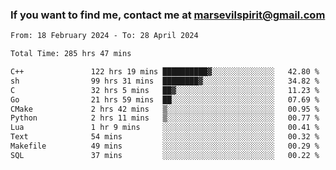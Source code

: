 ### If you want to find me, contact me at marsevilspirit@gmail.com

<!--
**marsevilspirit/marsevilspirit** is a ✨ _special_ ✨ repository because its `README.md` (this file) appears on your GitHub profile.

Here are some ideas to get you started:

- 🔭 I’m currently working on ...
- 🌱 I’m currently learning ...
- 👯 I’m looking to collaborate on ...
- 🤔 I’m looking for help with ...
- 💬 Ask me about ...
- 📫 How to reach me: ...
- 😄 Pronouns: ...
- ⚡ Fun fact: ...
-->
<!--START_SECTION:waka-->

```txt
From: 18 February 2024 - To: 28 April 2024

Total Time: 285 hrs 47 mins

C++               122 hrs 19 mins ██████████▓░░░░░░░░░░░░░░   42.80 %
sh                99 hrs 31 mins  ████████▓░░░░░░░░░░░░░░░░   34.82 %
C                 32 hrs 5 mins   ██▓░░░░░░░░░░░░░░░░░░░░░░   11.23 %
Go                21 hrs 59 mins  ██░░░░░░░░░░░░░░░░░░░░░░░   07.69 %
CMake             2 hrs 42 mins   ▒░░░░░░░░░░░░░░░░░░░░░░░░   00.95 %
Python            2 hrs 11 mins   ▒░░░░░░░░░░░░░░░░░░░░░░░░   00.77 %
Lua               1 hr 9 mins     ░░░░░░░░░░░░░░░░░░░░░░░░░   00.41 %
Text              54 mins         ░░░░░░░░░░░░░░░░░░░░░░░░░   00.32 %
Makefile          49 mins         ░░░░░░░░░░░░░░░░░░░░░░░░░   00.29 %
SQL               37 mins         ░░░░░░░░░░░░░░░░░░░░░░░░░   00.22 %
```

<!--END_SECTION:waka-->
